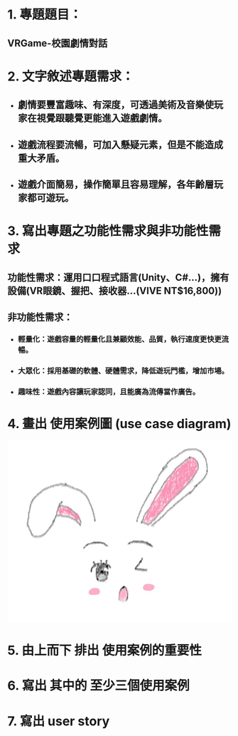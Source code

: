 # 1. 專題題目：
## VRGame-校園劇情對話

# 2. 文字敘述專題需求：
* ## 劇情要豐富趣味、有深度，可透過美術及音樂使玩家在視覺跟聽覺更能進入遊戲劇情。
* ## 遊戲流程要流暢，可加入懸疑元素，但是不能造成重大矛盾。
* ## 遊戲介面簡易，操作簡單且容易理解，各年齡層玩家都可遊玩。

# 3. 寫出專題之功能性需求與非功能性需求
 ## 功能性需求：運用口口程式語言(Unity、C#...)，擁有設備(VR眼鏡、握把、接收器...(VIVE NT$16,800))
 ## 非功能性需求：
 * ### 輕量化：遊戲容量的輕量化且兼顧效能、品質，執行速度更快更流暢。
 * ### 大眾化：採用基礎的軟體、硬體需求，降低遊玩門檻，增加市場。
 * ### 趣味性：遊戲內容讓玩家認同，且能廣為流傳當作廣告。

# 4. 畫出 使用案例圖 (use case diagram)
![兔子](兔子.jpg)
# 5. 由上而下 排出 使用案例的重要性

# 6. 寫出 其中的 至少三個使用案例

# 7. 寫出 user story 
